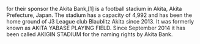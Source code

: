 for their sponsor the Akita Bank,[1] is a football stadium in Akita, Akita Prefecture, Japan. The stadium has a capacity of 4,992 and has been the home ground of J3 League club Blaublitz Akita since 2013. It was formerly known as AKITA YABASE PLAYING FIELD. Since September 2014 it has been called AKIGIN STADIUM for the naming rights by Akita Bank.
